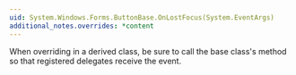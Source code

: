 ```yaml
---
uid: System.Windows.Forms.ButtonBase.OnLostFocus(System.EventArgs)
additional_notes.overrides: *content
---
```


<p>When overriding <xref href="System.Windows.Forms.ButtonBase.OnLostFocus(System.EventArgs)"></xref> in a derived class, be sure to call the base class's <xref href="System.Windows.Forms.ButtonBase.OnLostFocus(System.EventArgs)"></xref> method so that registered delegates receive the event.</p>


